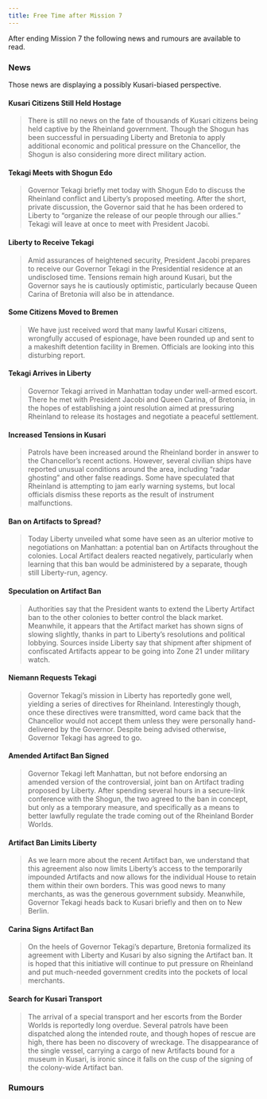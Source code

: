 ```yaml
---
title: Free Time after Mission 7
---
```


After ending Mission 7 the following news and rumours are available to read.

### News
Those news are displaying a possibly Kusari-biased perspective.

#### Kusari Citizens Still Held Hostage
> There is still no news on the fate of thousands of Kusari citizens being held captive by the Rheinland government. Though the Shogun has been successful in persuading Liberty and Bretonia to apply additional economic and political pressure on the Chancellor, the Shogun is also considering more direct military action.

#### Tekagi Meets with Shogun Edo
> Governor Tekagi briefly met today with Shogun Edo to discuss the Rheinland conflict and Liberty’s proposed meeting. After the short, private discussion, the Governor said that he has been ordered to Liberty to “organize the release of our people through our allies.” Tekagi will leave at once to meet with President Jacobi.

#### Liberty to Receive Tekagi
> Amid assurances of heightened security, President Jacobi prepares to receive our Governor Tekagi in the Presidential residence at an undisclosed time. Tensions remain high around Kusari, but the Governor says he is cautiously optimistic, particularly because Queen Carina of Bretonia will also be in attendance.

#### Some Citizens Moved to Bremen
> We have just received word that many lawful Kusari citizens, wrongfully accused of espionage, have been rounded up and sent to a makeshift detention facility in Bremen. Officials are looking into this disturbing report.

#### Tekagi Arrives in Liberty
> Governor Tekagi arrived in Manhattan today under well-armed escort. There he met with President Jacobi and Queen Carina, of Bretonia, in the hopes of establishing a joint resolution aimed at pressuring Rheinland to release its hostages and negotiate a peaceful settlement.

#### Increased Tensions in Kusari
> Patrols have been increased around the Rheinland border in answer to the Chancellor’s recent actions. However, several civilian ships have reported unusual conditions around the area, including “radar ghosting” and other false readings. Some have speculated that Rheinland is attempting to jam early warning systems, but local officials dismiss these reports as the result of instrument malfunctions.

#### Ban on Artifacts to Spread?
> Today Liberty unveiled what some have seen as an ulterior motive to negotiations on Manhattan: a potential ban on Artifacts throughout the colonies. Local Artifact dealers reacted negatively, particularly when learning that this ban would be administered by a separate, though still Liberty-run, agency.

#### Speculation on Artifact Ban
> Authorities say that the President wants to extend the Liberty Artifact ban to the other colonies to better control the black market. Meanwhile, it appears that the Artifact market has shown signs of slowing slightly, thanks in part to Liberty’s resolutions and political lobbying. Sources inside Liberty say that shipment after shipment of confiscated Artifacts appear to be going into Zone 21 under military watch.

#### Niemann Requests Tekagi
> Governor Tekagi’s mission in Liberty has reportedly gone well, yielding a series of directives for Rheinland. Interestingly though, once these directives were transmitted, word came back that the Chancellor would not accept them unless they were personally hand-delivered by the Governor. Despite being advised otherwise, Governor Tekagi has agreed to go.

#### Amended Artifact Ban Signed
> Governor Tekagi left Manhattan, but not before endorsing an amended version of the controversial, joint ban on Artifact trading proposed by Liberty. After spending several hours in a secure-link conference with the Shogun, the two agreed to the ban in concept, but only as a temporary measure, and specifically as a means to better lawfully regulate the trade coming out of the Rheinland Border Worlds.

#### Artifact Ban Limits Liberty
> As we learn more about the recent Artifact ban, we understand that this agreement also now limits Liberty’s access to the temporarily impounded Artifacts and now allows for the individual House to retain them within their own borders. This was good news to many merchants, as was the generous government subsidy. Meanwhile, Governor Tekagi heads back to Kusari briefly and then on to New Berlin.

#### Carina Signs Artifact Ban
> On the heels of Governor Tekagi’s departure, Bretonia formalized its agreement with Liberty and Kusari by also signing the Artifact ban. It is hoped that this initiative will continue to put pressure on Rheinland and put much-needed government credits into the pockets of local merchants.

#### Search for Kusari Transport
> The arrival of a special transport and her escorts from the Border Worlds is reportedly long overdue. Several patrols have been dispatched along the intended route, and though hopes of rescue are high, there has been no discovery of wreckage. The disappearance of the single vessel, carrying a cargo of new Artifacts bound for a museum in Kusari, is ironic since it falls on the cusp of the signing of the colony-wide Artifact ban.

### Rumours
